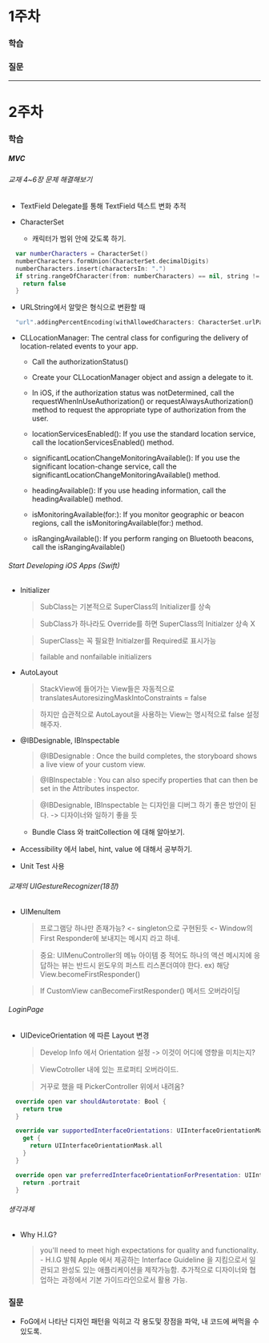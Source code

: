 # 1주차

### 학습

### 질문

---

# 2주차

### 학습

##### MVC

###### 교재 4~6장 문제 해결해보기
- TextField
  Delegate를 통해 TextField 텍스트 변화 추적

- CharacterSet

  - 캐릭터가 범위 안에 갖도록 하기.
```swift
  var numberCharacters = CharacterSet()
  numberCharacters.formUnion(CharacterSet.decimalDigits)
  numberCharacters.insert(charactersIn: ".")
  if string.rangeOfCharacter(from: numberCharacters) == nil, string != "" {
    return false
  }
```

  - URLString에서 알맞은 형식으로 변환할 때
  ```swift
    "url".addingPercentEncoding(withAllowedCharacters: CharacterSet.urlPathAllowed)
  ```

- CLLocationManager: The central class for configuring the delivery of location-related events to your app.

  - Call the authorizationStatus()

  - Create your CLLocationManager object and assign a delegate to it.

  - In iOS, if the authorization status was notDetermined, call the requestWhenInUseAuthorization() or requestAlwaysAuthorization() method to request the appropriate type of authorization from the user.

  - locationServicesEnabled(): If you use the standard location service, call the locationServicesEnabled() method.

  - significantLocationChangeMonitoringAvailable(): If you use the significant location-change service, call the significantLocationChangeMonitoringAvailable() method.

  - headingAvailable(): If you use heading information, call the headingAvailable() method.

  - isMonitoringAvailable(for:): If you monitor geographic or beacon regions, call the isMonitoringAvailable(for:) method.

  - isRangingAvailable(): If you perform ranging on Bluetooth beacons, call the isRangingAvailable()

###### Start Developing iOS Apps (Swift)

- Initializer

    > SubClass는 기본적으로 SuperClass의 Initializer를 상속

    > SubClass가 하나라도 Override를 하면 SuperClass의 Initialzer 상속 X

    > SuperClass는 꼭 필요한 Initialzer를 Required로 표시가능

    > failable and nonfailable initializers

- AutoLayout

    > StackView에 들어가는 View들은 자동적으로 translatesAutoresizingMaskIntoConstraints = false

    > 하지만 습관적으로 AutoLayout을 사용하는 View는 명시적으로 false 설정해주자.

- @IBDesignable, IBInspectable

    > @IBDesignable : Once the build completes, the storyboard shows a live view of your custom view.

    > @IBInspectable : You can also specify properties that can then be set in the Attributes inspector.

    > @IBDesignable, IBInspectable 는 디자인을 디버그 하기 좋은 방안이 된다. -> 디자이너와 일하기 좋을 듯

    - Bundle Class 와 traitCollection 에 대해 알아보기.

- Accessibility 에서 label, hint, value 에 대해서 공부하기.

- Unit Test 사용

###### 교재의 UIGestureRecognizer(18장)

- UIMenuItem

  > 프로그램당 하나만 존재가능? <- singleton으로 구현된듯 <- Window의 First Responder에 보내지는 메시지 라고 하네.

  > 중요: UIMenuController의 메뉴 아이템 중 적어도 하나의 액션 메시지에 응답하는 뷰는 반드시 윈도우의 퍼스트 리스폰더여야 한다. ex) 해당View.becomeFirstResponder()

  > If CustomView canBecomeFirstResponder() 메서드 오버라이딩

###### LoginPage

- UIDeviceOrientation 에 따른 Layout 변경

    > Develop Info 에서 Orientation 설정 -> 이것이 어디에 영향을 미치는지?

    > ViewCotroller 내에 있는 프로퍼티 오버라이드.

    > 거꾸로 했을 때 PickerController 위에서 내려옴?

```swift
  override open var shouldAutorotate: Bool {
    return true
  }

  override var supportedInterfaceOrientations: UIInterfaceOrientationMask {
    get {
      return UIInterfaceOrientationMask.all
    }
  }

  override open var preferredInterfaceOrientationForPresentation: UIInterfaceOrientation {
    return .portrait
  }
```


###### 생각과제

- Why H.I.G?
    > you'll need to meet high expectations for quality and functionality. - H.I.G 발췌
    > Apple 에서 제공하는 Interface Guideline 을 지킴으로서 일관되고 완성도 있는 애플리케이션을 제작가능함.
    > 추가적으로 디자이너와 협업하는 과정에서 기본 가이드라인으로서 활용 가능.

### 질문

- FoG에서 나타난 디자인 패턴을 익히고 각 용도및 장점을 파악, 내 코드에 써먹을 수 있도록.
